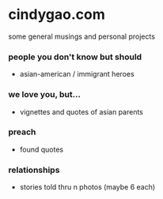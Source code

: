 # cindygao.com
some general musings and personal projects

### people you don't know but should
- asian-american / immigrant heroes

### we love you, but...
- vignettes and quotes of asian parents

### preach
- found quotes

### relationships
- stories told thru n photos (maybe 6 each)
